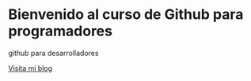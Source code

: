 # Bienvenido al curso de Github para programadores 

github para desarrolladores

[Visita mi blog](https://lurteleko.wordpress.com)
